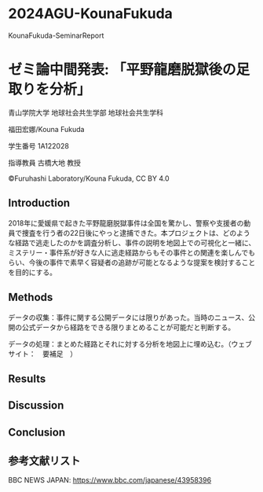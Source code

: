 # 2024AGU-KounaFukuda
KounaFukuda-SeminarReport

# ゼミ論中間発表: 「平野龍磨脱獄後の足取りを分析」
青山学院大学 地球社会共生学部 地球社会共生学科

福田宏娜/Kouna Fukuda

学生番号 1A122028

指導教員 古橋大地 教授

©︎Furuhashi Laboratory/Kouna Fukuda, CC BY 4.0

## Introduction

2018年に愛媛県で起きた平野龍磨脱獄事件は全国を驚かし、警察や支援者の動員で捜査を行う者の22日後にやっと逮捕できた。本プロジェクトは、どのような経路で逃走したのかを調査分析し、事件の説明を地図上での可視化と一緒に、ミステリー・事件系が好きな人に逃走経路からもその事件との関連を楽しんでもらい、今後の事件で素早く容疑者の追跡が可能となるような提案を検討することを目的にする。

## Methods

データの収集：事件に関する公開データには限りがあった。当時のニュース、公開の公式データから経路をできる限りまとめることが可能だと判断する。

データの処理：まとめた経路とそれに対する分析を地図上に埋め込む。（ウェブサイト：　要補足　）

## Results

## Discussion

## Conclusion

## 参考文献リスト
BBC NEWS JAPAN: https://www.bbc.com/japanese/43958396
